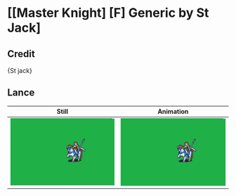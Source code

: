 # [\[Master Knight\] \[F\] Generic by St Jack]

## Credit

{St jack}
	
## Lance

| Still | Animation |
| :---: | :-------: |
| ![Lance still](./Lance_000.png) | ![Lance animation](./Lance.gif) |
